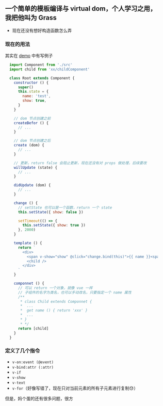 ## 一个简单的模板编译与 virtual dom，个人学习之用，我把他叫为 Grass
+ 现在还没有想好构造函数怎么弄

### 现在的用法
其实在 [demo](./demo/index.js) 中有写例子
```js
  import Component from './src'
  import child from 'xx/childComponent'

  class Root extends Component {
    constructor () {
      super()
      this.state = {
        name: 'test',
        show: true,
      }
    }

    // dom 节点创建之前
    createBefor () {
      // ...
    }

    // dom 节点创建之后
    create (dom) {
      // ...
    }

    // 更新，return false 会阻止更新，现在还没有对 props 做处理，后续要改 
    willUpdate (state) {
      // ...
    }

    didUpdate (dom) {
      // ...
    }

    change () {
      // setState 也可以是一个函数，return 一个 state
      this.setState({ show: false })

      setTimeout(() => {
        this.setState({ show: true })
      }, 2000)
    }

    template () {
      return `
        <div>
          <span v-show="show" @click="change.bind(this)">{{ name }}<span/>
          <child />
        </div>
      `
    }

    componnet () {
      // 可以 return 一个对象，就像 vue 一样
      // 子组件的名字为类名，也可以手动改名，只要指定一个 name 属性
      /**
       * class Child extends Componnet {
       *  ...
       *  get name () { return 'xxx' }
       *  ...
       * } 
       * */ 
      return [child]
    }
  }
```

### 定义了几个指令
  + `v-on:event (@event)`
  + `v-bind:attr (:attr)`
  + `v-if`
  + `v-show`
  + `v-text`
  + `v-for`（好像写错了，现在只对当前元素的所有子元素进行复制😓）

但是，妈个蛋的还有很多问题，很方